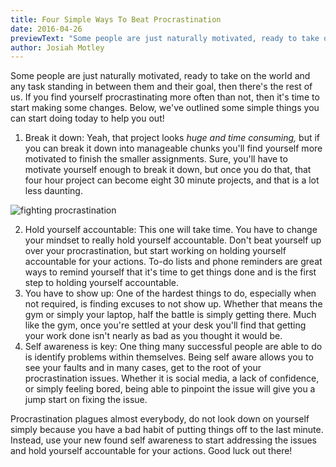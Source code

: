 ```yaml
---
title: Four Simple Ways To Beat Procrastination
date: 2016-04-26
previewText: "Some people are just naturally motivated, ready to take on the world and any task standing in between them and their goal, then there's the rest of us. If you find yourself procrastinating more often than not, then it's time to start making some changes. Below, we've outlined some simple things you can start doing today to help you out!"
author: Josiah Motley
---
```

Some people are just naturally motivated, ready to take on the world and any task standing in between them and their goal, then there's the rest of us. If you find yourself procrastinating more often than not, then it's time to start making some changes. Below, we've outlined some simple things you can start doing today to help you out!

1. Break it down: Yeah, that project looks _huge and time consuming,_ but if you can break it down into manageable chunks you'll find yourself more motivated to finish the smaller assignments. Sure, you'll have to motivate yourself enough to break it down, but once you do that, that four hour project can become eight 30 minute projects, and that is a lot less daunting.

![fighting procrastination](6261230701_eff089d830_o-1.webp)

2. Hold yourself accountable: This one will take time. You have to change your mindset to really hold yourself accountable. Don't beat yourself up over your procrastination, but start working on holding yourself accountable for your actions. To-do lists and phone reminders are great ways to remind yourself that it's time to get things done and is the first step to holding yourself accountable.
3. You have to show up: One of the hardest things to do, especially when not required, is finding excuses to not show up. Whether that means the gym or simply your laptop, half the battle is simply getting there. Much like the gym, once you're settled at your desk you'll find that getting your work done isn't nearly as bad as you thought it would be.
4. Self awareness is key: One thing many successful people are able to do is identify problems within themselves. Being self aware allows you to see your faults and in many cases, get to the root of your procrastination issues. Whether it is social media, a lack of confidence, or simply feeling bored, being able to pinpoint the issue will give you a jump start on fixing the issue.

Procrastination plagues almost everybody, do not look down on yourself simply because you have a bad habit of putting things off to the last minute. Instead, use your new found self awareness to start addressing the issues and hold yourself accountable for your actions. Good luck out there!